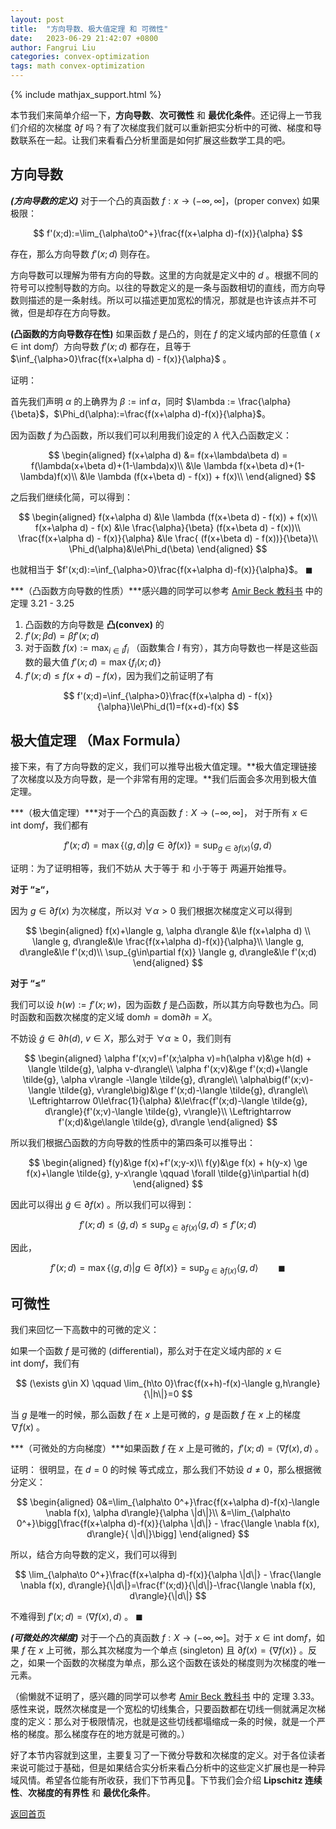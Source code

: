 ```yaml
---
layout: post
title:  "方向导数、极大值定理 和 可微性"
date:   2023-06-29 21:42:07 +0800
author: Fangrui Liu
categories: convex-optimization
tags: math convex-optimization
---
```


{% include mathjax_support.html %}

本节我们来简单介绍一下，**方向导数**、**次可微性** 和 **最优化条件**。还记得上一节我们介绍的次梯度 $\partial f$ 吗？有了次梯度我们就可以重新把实分析中的可微、梯度和导数联系在一起。让我们来看看凸分析里面是如何扩展这些数学工具的吧。
<!--more-->
## 方向导数

***(方向导数的定义)*** 对于一个凸的真函数 $f:x\rightarrow (-\infty,\infty]$，(proper convex) 如果极限：

$$
f'(x;d):=\lim_{\alpha\to0^+}\frac{f(x+\alpha d)-f(x)}{\alpha}
$$

存在，那么方向导数 $f'(x;d)$ 则存在。

方向导数可以理解为带有方向的导数。这里的方向就是定义中的 $d$ 。根据不同的符号可以控制导数的方向。以往的导数定义的是一条与函数相切的直线，而方向导数则描述的是一条射线。所以可以描述更加宽松的情况，那就是也许该点并不可微，但是却存在方向导数。

**(凸函数的方向导数存在性)** 如果函数 $f$ 是凸的，则在 $f$ 的定义域内部的任意值 ( $x\in\text{int}\ \text{dom}f$）方向导数 $f'(x;d)$ 都存在，且等于 $\inf_{\alpha>0}\frac{f(x+\alpha d) - f(x)}{\alpha}$ 。

证明：

首先我们声明 $\alpha$ 的上确界为 $\beta:=\inf\alpha$，同时 $\lambda := \frac{\alpha}{\beta}$，$\Phi_d(\alpha):=\frac{f(x+\alpha d)-f(x)}{\alpha}$。

因为函数 $f$ 为凸函数，所以我们可以利用我们设定的 $\lambda$ 代入凸函数定义：

$$
\begin{aligned}
f(x+\alpha d) &= f(x+\lambda\beta d) = f(\lambda(x+\beta d)+(1-\lambda)x)\\
&\le \lambda f(x+\beta d)+(1-\lambda)f(x)\\
&\le \lambda (f(x+\beta d) - f(x)) + f(x)\\
\end{aligned}
$$

之后我们继续化简，可以得到：

$$
\begin{aligned}
f(x+\alpha d) &\le \lambda (f(x+\beta d) - f(x)) + f(x)\\
f(x+\alpha d) - f(x) &\le \frac{\alpha}{\beta} (f(x+\beta d) - f(x))\\
\frac{f(x+\alpha d) - f(x)}{\alpha} &\le \frac{ (f(x+\beta d) - f(x))}{\beta}\\
\Phi_d(\alpha)&\le\Phi_d(\beta)
\end{aligned}
$$

也就相当于 $f'(x;d):=\inf_{\alpha>0}\frac{f(x+\alpha d)-f(x)}{\alpha}$。 $\blacksquare$

***（凸函数方向导数的性质）***感兴趣的同学可以参考 [Amir Beck 教科书](http://archive.siam.org/books/mo25/) 中的 定理 3.21 - 3.25

1. 凸函数的方向导数是 **凸(convex)** 的
2. $f'(x;\beta d)=\beta f'(x;d)$
3. 对于函数 $f(x):=\max_{i\in I}f_i$ （函数集合 $I$ 有穷），其方向导数也一样是这些函数的最大值  $f'(x;d)=\max\{f_i(x;d)\}$
4. $f'(x;d)\le f(x+d)-f(x)$，因为我们之前证明了有 

$$
f'(x;d)=\inf_{\alpha>0}\frac{f(x+\alpha d) - f(x)}{\alpha}\le\Phi_d(1)=f(x+d)-f(x)
$$

## 极大值定理 （Max Formula）

接下来，有了方向导数的定义，我们可以推导出极大值定理。**极大值定理链接了次梯度以及方向导数，是一个非常有用的定理。**我们后面会多次用到极大值定理。

***（极大值定理）***对于一个凸的真函数 $f:X\to(-\infty,\infty]$， 对于所有 $x\in \text{int}\ \text{dom}f$，我们都有 

$$
f'(x;d)=\max\{\langle g,d\rangle|g\in\partial f(x)\}=\sup_{g\in\partial f(x)}\langle g, d\rangle
$$

证明：为了证明相等，我们不妨从 大于等于 和 小于等于 两遍开始推导。

**对于 “$\ge$“，**

因为  $g\in\partial f(x)$ 为次梯度，所以对 $\forall \alpha > 0$  我们根据次梯度定义可以得到 

$$
\begin{aligned}
f(x)+\langle g, \alpha d\rangle &\le f(x+\alpha d) \\
\langle g, d\rangle&\le \frac{f(x+\alpha d)-f(x)}{\alpha}\\
\langle g, d\rangle&\le f'(x;d)\\
\sup_{g\in\partial f(x)} \langle g, d\rangle&\le f'(x;d)
\end{aligned}
$$

**对于 “$\le$”**

我们可以设 $h(w):=f'(x;w)$，因为函数 $f$ 是凸函数，所以其方向导数也为凸。同时函数和函数次梯度的定义域 $\text{dom} h = \text{dom}\partial h = X$。

不妨设 $\tilde{g}\in\partial h(d),\ v \in X$，那么对于 $\forall \alpha\ge 0$，我们则有

$$
\begin{aligned}
\alpha f'(x;v)=f'(x;\alpha v)=h(\alpha v)&\ge h(d) + \langle \tilde{g}, \alpha v-d\rangle\\
\alpha f'(x;v)&\ge f'(x;d)+\langle \tilde{g}, \alpha v\rangle -\langle \tilde{g}, d\rangle\\
\alpha\big(f'(x;v)-\langle \tilde{g}, v\rangle\big)&\ge f'(x;d)-\langle \tilde{g}, d\rangle\\
\Leftrightarrow 0\le\frac{1}{\alpha} &\le\frac{f'(x;d)-\langle \tilde{g}, d\rangle}{f'(x;v)-\langle \tilde{g}, v\rangle}\\
\Leftrightarrow f'(x;d)&\ge\langle \tilde{g}, d\rangle
\end{aligned}
$$

所以我们根据凸函数的方向导数的性质中的第四条可以推导出：

$$
\begin{aligned}
f(y)&\ge f(x)+f'(x;y-x)\\
f(y)&\ge f(x) + h(y-x) \ge f(x)+\langle \tilde{g}, y-x\rangle \qquad \forall \tilde{g}\in\partial h(d)
\end{aligned}
$$

因此可以得出 $\tilde g \in \partial f(x)$ 。所以我们可以得到：

$$
f'(x;d)\le\langle \tilde g, d\rangle \le \sup_{g\in\partial f(x)}\langle g,d\rangle \le f'(x;d)
$$

因此，

$$
f'(x;d)=\max\{\langle g,d\rangle|g\in\partial f(x)\}=\sup_{g\in\partial f(x)}\langle g, d\rangle\qquad\blacksquare
$$

## 可微性

我们来回忆一下高数中的可微的定义：

如果一个函数 $f$ 是可微的 (differential)，那么对于在定义域内部的 $x\in\text{int}\ \text{dom}f$，我们有

$$
(\exists g\in X) \qquad \lim_{h\to 0}\frac{f(x+h)-f(x)-\langle g,h\rangle}{\|h\|}=0
$$

当 $g$ 是唯一的时候，那么函数 $f$ 在 $x$ 上是可微的，$g$ 是函数 $f$ 在 $x$ 上的梯度 $\nabla f(x)$ 。

***（可微处的方向梯度）***如果函数 $f$ 在 $x$ 上是可微的，$f'(x;d)=\langle \nabla{f(x)},d \rangle$ 。

证明： 很明显，在 $d=0$ 的时候 等式成立，那么我们不妨设 $d\neq 0$，那么根据微分定义：

$$
\begin{aligned}
0&=\lim_{\alpha\to 0^+}\frac{f(x+\alpha d)-f(x)-\langle \nabla f(x), \alpha d\rangle}{\alpha \|d\|}\\
&=\lim_{\alpha\to 0^+}\bigg[\frac{f(x+\alpha d)-f(x)}{\alpha \|d\|} - \frac{\langle \nabla f(x), d\rangle}{ \|d\|}\bigg]
\end{aligned}
$$

所以，结合方向导数的定义，我们可以得到

$$
\lim_{\alpha\to 0^+}\frac{f(x+\alpha d)-f(x)}{\alpha \|d\|} - \frac{\langle \nabla f(x), d\rangle}{\|d\|}=\frac{f'(x;d)}{\|d\|}-\frac{\langle \nabla f(x), d\rangle}{\|d\|}
$$

不难得到 $f'(x;d)=\langle \nabla f(x), d\rangle$ 。 $\blacksquare$

***(可微处的次梯度)*** 对于一个凸的真函数 $f:X\to(-\infty,\infty]$。对于 $x\in\text{int}\ \text{dom}f$，如果 $f$ 在 $x$ 上可微，那么其次梯度为一个单点 (singleton) 且 $\partial f(x)=\{\nabla f(x)\}$ 。反之，如果一个函数的次梯度为单点，那么这个函数在该处的梯度则为次梯度的唯一元素。

（偷懒就不证明了，感兴趣的同学可以参考  [Amir Beck 教科书](http://archive.siam.org/books/mo25/) 中的 定理 3.33。感性来说，既然次梯度是一个宽松的切线集合，只要函数都在切线一侧就满足次梯度的定义：那么对于极限情况，也就是这些切线都塌缩成一条的时候，就是一个严格的梯度。那么梯度存在的地方就是可微的。）

好了本节内容就到这里，主要复习了一下微分导数和次梯度的定义。对于各位读者来说可能过于基础，但是如果结合实分析来看凸分析中的这些定义扩展也是一种异域风情。希望各位能有所收获，我们下节再见👋。下节我们会介绍 **Lipschitz 连续性**、**次梯度的有界性** 和 **最优化条件**。

[返回首页](/)